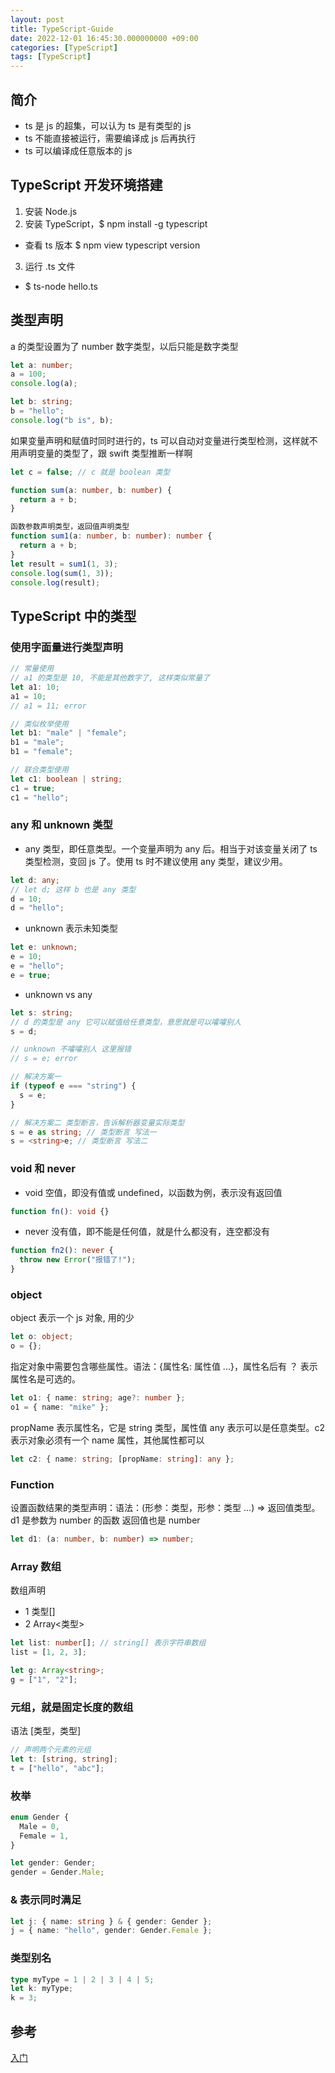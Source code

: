 ```yaml
---
layout: post
title: TypeScript-Guide
date: 2022-12-01 16:45:30.000000000 +09:00
categories: [TypeScript]
tags: [TypeScript] 
---
```


## 简介
- ts 是 js 的超集，可以认为 ts 是有类型的 js
- ts 不能直接被运行，需要编译成 js 后再执行
- ts 可以编译成任意版本的 js

## TypeScript 开发环境搭建
1. 安装 Node.js
2. 安装 TypeScript，$ npm install -g typescript
- 查看 ts 版本 $ npm view typescript version
3. 运行 .ts 文件
- $ ts-node hello.ts

## 类型声明
a 的类型设置为了 number 数字类型，以后只能是数字类型

```ts
let a: number;
a = 100;
console.log(a);

let b: string;
b = "hello";
console.log("b is", b);
```

如果变量声明和赋值时同时进行的，ts 可以自动对变量进行类型检测，这样就不用声明变量的类型了，跟 swift 类型推断一样啊
```ts
let c = false; // c 就是 boolean 类型

function sum(a: number, b: number) {
  return a + b;
}

函数参数声明类型，返回值声明类型
function sum1(a: number, b: number): number {
  return a + b;
}
let result = sum1(1, 3);
console.log(sum(1, 3));
console.log(result);
```

## TypeScript 中的类型

### 使用字面量进行类型声明
```ts
// 常量使用
// a1 的类型是 10, 不能是其他数字了, 这样类似常量了
let a1: 10;
a1 = 10;
// a1 = 11; error

// 类似枚举使用
let b1: "male" | "female";
b1 = "male";
b1 = "female";

// 联合类型使用
let c1: boolean | string;
c1 = true;
c1 = "hello";
```

### any 和 unknown 类型

- any 类型，即任意类型。一个变量声明为 any 后。相当于对该变量关闭了 ts 类型检测，变回 js 了。使用 ts 时不建议使用 any 类型，建议少用。
```ts
let d: any;
// let d; 这样 b 也是 any 类型
d = 10;
d = "hello";
```
- unknown 表示未知类型
```ts
let e: unknown;
e = 10;
e = "hello";
e = true;
```

-  unknown vs any

```ts
let s: string;
// d 的类型是 any 它可以赋值给任意类型，意思就是可以嚯嚯别人
s = d;

// unknown 不嚯嚯别人 这里报错
// s = e; error

// 解决方案一
if (typeof e === "string") {
  s = e;
}

// 解决方案二 类型断言，告诉解析器变量实际类型
s = e as string; // 类型断言 写法一
s = <string>e; // 类型断言 写法二
```

### void 和 never
- void 空值，即没有值或 undefined，以函数为例，表示没有返回值
```ts
function fn(): void {}
```
- never 没有值，即不能是任何值，就是什么都没有，连空都没有
```ts
function fn2(): never {
  throw new Error("报错了!");
}
```

### object
object 表示一个 js 对象, 用的少
```ts
let o: object;
o = {};
```
指定对象中需要包含哪些属性。语法：{属性名: 属性值 ...}，属性名后有 ？ 表示属性名是可选的。
```ts
let o1: { name: string; age?: number };
o1 = { name: "mike" };
```
propName 表示属性名，它是 string 类型，属性值 any 表示可以是任意类型。c2 表示对象必须有一个 name 属性，其他属性都可以
```ts
let c2: { name: string; [propName: string]: any };
```

### Function

设置函数结果的类型声明：语法：(形参：类型，形参：类型 ...) => 返回值类型。d1 是参数为 number 的函数 返回值也是 number
```ts
let d1: (a: number, b: number) => number;
```

### Array 数组
数组声明
- 1 类型[]
- 2 Array<类型>

```ts
let list: number[]; // string[] 表示字符串数组
list = [1, 2, 3];

let g: Array<string>;
g = ["1", "2"];
```

### 元组，就是固定长度的数组
语法 [类型，类型]
```ts
// 声明两个元素的元组
let t: [string, string];
t = ["hello", "abc"];
```

### 枚举
```ts
enum Gender {
  Male = 0,
  Female = 1,
}

let gender: Gender;
gender = Gender.Male;
```

### & 表示同时满足
```ts
let j: { name: string } & { gender: Gender };
j = { name: "hello", gender: Gender.Female };
```

### 类型别名
```ts
type myType = 1 | 2 | 3 | 4 | 5;
let k: myType;
k = 3;
```


## 参考
[入门](https://juejin.cn/post/7018805943710253086)

